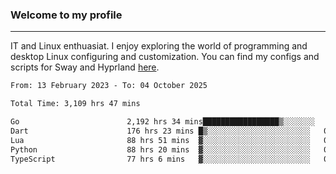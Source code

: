 ### Welcome to my profile

---

IT and Linux enthuasiat. I enjoy exploring the world of programming and desktop Linux configuring and customization. You can find my configs and scripts for Sway and Hyprland [here](https://github.com/uroborosq/mess-of-linux-configurations).

<!-- <div display="block">
 	<img align="left" width="48%" alt="isocalendar" src=".github/metrics/isocalendar_metrics.svg" />
	<img align="center" width="48%" alt="contributions" src=".github/metrics/contributions_metrics.svg" />
	<img align="center" alt="languages" src=".github/metrics/languages_metrics.svg" />
</div> -->

<!-- ![](https://komarev.com/ghpvc/?username=uroborosq&color=success&style=flat-square) -->
<!-- [](https://img.shields.io/github/last-commit/uroborosq/uroborosq?label=Profile%20updated&style=flat-square) -->

<!--START_SECTION:waka-->

```txt
From: 13 February 2023 - To: 04 October 2025

Total Time: 3,109 hrs 47 mins

Go                        2,192 hrs 34 mins█████████████████▒░░░░░░░   69.93 %
Dart                      176 hrs 23 mins █▒░░░░░░░░░░░░░░░░░░░░░░░   05.63 %
Lua                       88 hrs 51 mins  ▓░░░░░░░░░░░░░░░░░░░░░░░░   02.83 %
Python                    88 hrs 20 mins  ▓░░░░░░░░░░░░░░░░░░░░░░░░   02.82 %
TypeScript                77 hrs 6 mins   ▓░░░░░░░░░░░░░░░░░░░░░░░░   02.46 %
```

<!--END_SECTION:waka-->
